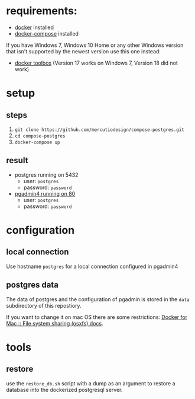# requirements:
* [docker](https://docs.docker.com/engine/installation/) installed
* [docker-compose](https://docs.docker.com/compose/install/) installed

If you have Windows 7, Windows 10 Home or any other Windows version that isn't supported by the newest version use this one instead:
* [docker toolbox](https://github.com/docker/toolbox/releases/tag/v17.12.0-ce) (Version 17 works on Windows 7, Version 18 did not work)

# setup

## steps
1. `git clone https://github.com/mercutiodesign/compose-postgres.git`
2. `cd compose-postgres`
3. `docker-compose up`

## result
* postgres running on 5432
  * user: `postgres`
  * password: `password`
* [pgadmin4 running on 80](http://localhost/)
  * user: `postgres`
  * password: `password`

# configuration

## local connection

Use hostname `postgres` for a local connection configured in pgadmin4

## postgres data

The data of postgres and the configuration of pgadmin is stored in the `data` subdirectory of this repostiory.

If you want to change it on mac OS there are some restrictions:
[Docker for Mac :: File system sharing (osxfs) docs](https://docs.docker.com/docker-for-mac/osxfs/#namespaces).


# tools

## restore

use the `restore_db.sh` script with a dump as an argument to restore a database into the dockerized postgresql server.
